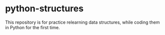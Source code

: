 # python-structures
This repository is for practice relearning data structures, while coding them in Python for the first time.
